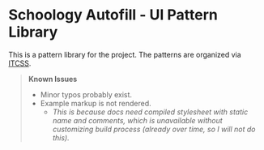 # Schoology Autofill - UI Pattern Library

This is a pattern library for the project. The patterns are organized via [ITCSS][itcss].

> **Known Issues**
> - Minor typos probably exist.
> - Example markup is not rendered.
>     - _This is because docs need compiled stylesheet with static name and comments, which is unavailable without customizing build process (already over time, so I will not do this)._

[itcss]: https://www.xfive.co/blog/itcss-scalable-maintainable-css-architecture/ "Inverted Triangle CSS"